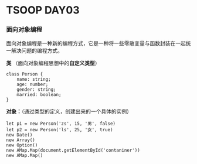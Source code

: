 # TSOOP DAY03

### 面向对象编程 

面向对象编程是一种新的编程方式，它是一种将一些零散变量与函数封装在一起统一解决问题的编程方式。

**类**  （面向对象编程思想中的**自定义类型**） 

```
class Person {
    name: string;
    age: number;
    gender: string;
    married: boolean;
}
```

**对象：**（通过类型的定义，创建出来的一个具体的实例）

```
let p1 = new Person('zs', 15, '男', false)
let p2 = new Person('ls', 25, '女', true)
new Date()
new Array()
new Option()
new AMap.Map(document.getElementById('contaniner'))
new AMap.Map()
```




















